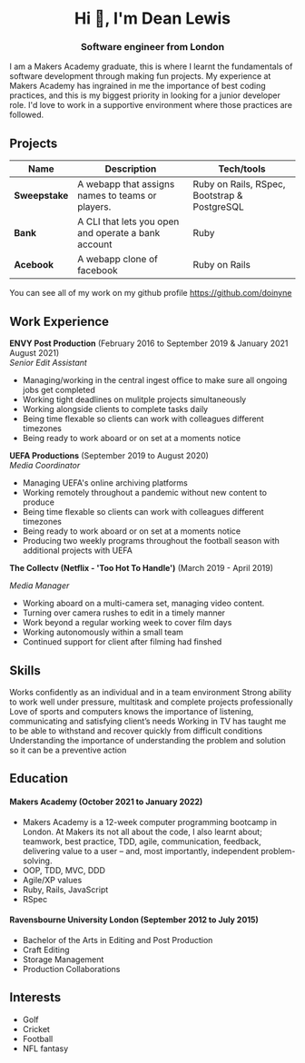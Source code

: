 <h1 align="center">Hi 👋, I'm Dean Lewis</h1>
<h3 align="center">Software engineer from London</h3>

I am a Makers Academy graduate, this is where I learnt the fundamentals of software development through making fun projects. My experience at Makers Academy has ingrained in me the importance of best coding practices, and this is my biggest priority in looking for a junior developer role. I'd love to work in a supportive environment where those practices are followed.

## Projects

| Name                         | Description                | Tech/tools           |
| ---------------------------- | -------------------------- | ---------------------|
| **Sweepstake**               | A webapp that assigns names to teams or players.     |Ruby on Rails, RSpec, Bootstrap & PostgreSQL |
| **Bank** | A CLI that lets you open and operate a bank account          | Ruby                 |
| **Acebook** | A webapp clone of facebook | Ruby on Rails |

You can see all of my work on my github profile https://github.com/doinyne 

## Work Experience

**ENVY Post Production** (February 2016 to September 2019 & January 2021 August 2021)  
_Senior Edit Assistant_

- Managing/working in the central ingest office to make sure all ongoing jobs get completed
- Working tight deadlines on mulitple projects simultaneously
- Working alongside clients to complete tasks daily
- Being time flexable so clients can work with colleagues different timezones
- Being ready to work aboard or on set at a moments notice

**UEFA Productions** (September 2019 to August 2020)  
_Media Coordinator_

- Managing UEFA's online archiving platforms
- Working remotely throughout a pandemic without new content to produce
- Being time flexable so clients can work with colleagues different timezones
- Being ready to work aboard or on set at a moments notice
- Producing two weekly programs throughout the football season with additional projects with UEFA

**The Collectv (Netflix - 'Too Hot To Handle')** (March 2019 - April 2019)

_Media Manager_

- Working aboard on a multi-camera set, managing video content.
- Turning over camera rushes to edit in a timely manner
- Work beyond a regular working week to cover film days
- Working autonomously within a small team
- Continued support for client after filming had finshed 

## Skills

Works confidently as an individual and in a team environment
Strong ability to work well under pressure, multitask and complete projects professionally
Love of sports and computers
knows the importance of listening, communicating and satisfying client’s needs
Working in TV has taught me to be able to withstand and recover quickly from difficult conditions
Understanding the importance of understanding the problem and solution so it can be a preventive action

## Education

#### Makers Academy (October 2021 to January 2022)
- Makers Academy is a 12-week computer programming bootcamp in London. At Makers its not all about the code, I also learnt about; teamwork, best practice, TDD, agile, communication, feedback, delivering value to a user – and, most importantly, independent problem-solving. 
- OOP, TDD, MVC, DDD
- Agile/XP values
- Ruby, Rails, JavaScript
- RSpec

#### Ravensbourne University London (September 2012 to July 2015)

- Bachelor of the Arts in Editing and Post Production
- Craft Editing 
- Storage Management 
- Production Collaborations

## Interests

- Golf
- Cricket
- Football
- NFL fantasy
